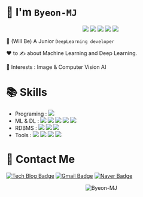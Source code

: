 # 👋 I'm `Byeon-MJ`

<div align="center">

[![](http://github-profile-summary-cards.vercel.app/api/cards/profile-details?username=Byeon-MJ&theme=moonlight)](https://github.com/vn7n24fzkq/github-profile-summary-cards)
![](http://github-profile-summary-cards.vercel.app/api/cards/repos-per-language?username=Byeon-MJ&theme=moonlight)
![](http://github-profile-summary-cards.vercel.app/api/cards/most-commit-language?username=Byeon-MJ&theme=moonlight)
![](http://github-profile-summary-cards.vercel.app/api/cards/stats?username=Byeon-MJ&theme=moonlight)
![](http://github-profile-summary-cards.vercel.app/api/cards/productive-time?username=Byeon-MJ&theme=moonlight&utcOffset=8)
  
</div>



👀 (Will Be) A Junior `DeepLearning developer`

❤️ to ✍️ about Machine Learning and Deep Learning.

🧠 Interests : Image & Computer Vision AI



# 📚 Skills
- Programing :  <img src="https://img.shields.io/badge/python-3776AB?style=for-the-badge&logo=python&logoColor=white">
- ML & DL :     <img src="https://img.shields.io/badge/scikit_learn-F7931E?style=for-the-badge&logo=scikit-learn&logoColor=white">
                <img src="https://img.shields.io/badge/tensorflow-FF6F00?style=for-the-badge&logo=tensorflow&logoColor=white">
                <img src="https://img.shields.io/badge/keras-D00000?style=for-the-badge&logo=keras&logoColor=white">
                <img src="https://img.shields.io/badge/pytorch-EE4C2C?style=for-the-badge&logo=pytorch&logoColor=white">
                <img src="https://img.shields.io/badge/opencv-5C3EE8?style=for-the-badge&logo=opencv&logoColor=white">
- RDBMS :       <img src="https://img.shields.io/badge/oracle-F80000?style=for-the-badge&logo=oracle&logoColor=white"> 
                <img src="https://img.shields.io/badge/mysql-4479A1?style=for-the-badge&logo=mysql&logoColor=white">
                <img src="https://img.shields.io/badge/postgresql-4169E1?style=for-the-badge&logo=postgresql&logoColor=white">
- Tools :       <img src="https://img.shields.io/badge/jupyter-F37626?style=for-the-badge&logo=jupyter&logoColor=white">
                <img src="https://img.shields.io/badge/anaconda-44A833?style=for-the-badge&logo=anaconda&logoColor=white">
                <img src="https://img.shields.io/badge/git-F05032?style=for-the-badge&logo=git&logoColor=white">
                <img src="https://img.shields.io/badge/github-181717?style=for-the-badge&logo=github&logoColor=white">



# 🔔 Contact Me
[![Tech Blog Badge](http://img.shields.io/badge/-Tech%20blog-black?style=flat-square&logo=github&link=https://redmooncode.tistory.com/)](https://redmooncode.tistory.com/)
[![Gmail Badge](https://img.shields.io/badge/Gmail-d14836?style=flat-square&logo=Gmail&logoColor=white&link=mailto:byunmj24@gmail.com)](mailto:byunmj24@gmail.com)
[![Naver Badge](https://img.shields.io/badge/Naver-03C75A?style=flat-square&logo=Naver&logoColor=white&link=mailto:bmj24@naver.com)](mailto:bmj24@naver.com)

<p align="center">&nbsp;<img align="center" src="https://github-readme-stats.vercel.app/api?username=Byeon-MJ&show_icons=true" alt="Byeon-MJ"/></p>
